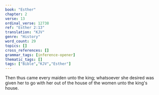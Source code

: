 ```yaml
---
book: "Esther"
chapter: 2
verse: 13
ordinal_verse: 12738
ref: "Esther 2:13"
translation: "KJV"
genre: "History"
word_count: 29
topics: []
cross_references: []
grammar_tags: [inference-opener]
thematic_tags: []
tags: ["Bible","KJV","Esther"]
---
```

Then thus came every maiden unto the king; whatsoever she desired was given her to go with her out of the house of the women unto the king's house.
